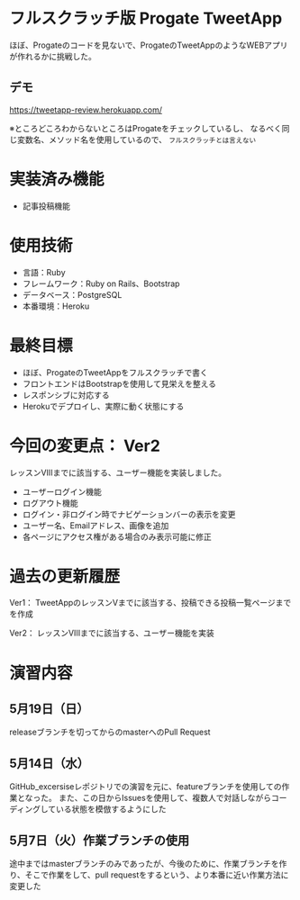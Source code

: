 # フルスクラッチ版 Progate TweetApp 

ほぼ、Progateのコードを見ないで、ProgateのTweetAppのようなWEBアプリが作れるかに挑戦した。

## デモ

https://tweetapp-review.herokuapp.com/


※ところどころわからないところはProgateをチェックしているし、
なるべく同じ変数名、メソッド名を使用しているので、
`フルスクラッチとは言えない`

# 実装済み機能
- 記事投稿機能

# 使用技術
- 言語：Ruby
- フレームワーク：Ruby on Rails、Bootstrap
- データベース：PostgreSQL
- 本番環境：Heroku

# 最終目標
+ ほぼ、ProgateのTweetAppをフルスクラッチで書く
+ フロントエンドはBootstrapを使用して見栄えを整える
+ レスポンシブに対応する
+ Herokuでデプロイし、実際に動く状態にする


# 今回の変更点： Ver2
レッスンⅧまでに該当する、ユーザー機能を実装しました。
+ ユーザーログイン機能
+ ログアウト機能
+ ログイン・非ログイン時でナビゲーションバーの表示を変更
+ ユーザー名、Emailアドレス、画像を追加
+ 各ページにアクセス権がある場合のみ表示可能に修正

# 過去の更新履歴
Ver1： TweetAppのレッスンⅤまでに該当する、投稿できる投稿一覧ページまでを作成

Ver2： レッスンⅧまでに該当する、ユーザー機能を実装


# 演習内容

## 5月19日（日）
releaseブランチを切ってからのmasterへのPull Request

## 5月14日（水）
GitHub_excersiseレポジトリでの演習を元に、featureブランチを使用しての作業となった。
また、この日からIssuesを使用して、複数人で対話しながらコーディングしている状態を模倣するようにした

## 5月7日（火）作業ブランチの使用
途中まではmasterブランチのみであったが、今後のために、作業ブランチを作り、そこで作業をして、pull requestをするという、より本番に近い作業方法に変更した
